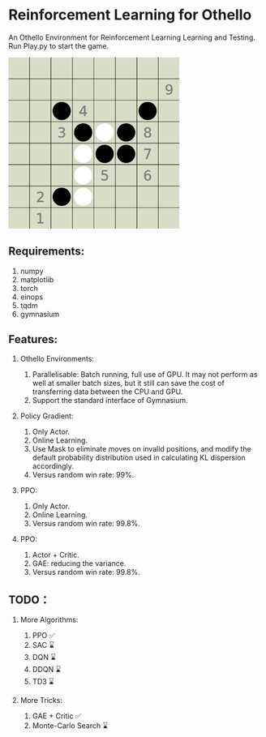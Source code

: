 # Reinforcement Learning for Othello

An Othello Environment for Reinforcement Learning Learning and Testing. Run Play.py to start the game.

<img src="./README.assets/image-20240727202756358.png" alt="image-20240727202756358" style="zoom:33%;" />

## Requirements: 

1. numpy 
2. matplotlib 
3. torch 
4. einops 
5. tqdm 
6. gymnasium

## Features: 

1. Othello Environments: 
   1. Parallelisable: Batch running, full use of GPU. It may not perform as well at smaller batch sizes, but it still can save the cost of transferring data between the CPU and GPU. 
   2. Support the standard interface of Gymnasium. 
2. Policy Gradient: 
   1. Only Actor.
   2. Online Learning. 
   3. Use Mask to eliminate moves on invalid positions, and modify the default probability distribution used in calculating KL dispersion accordingly. 
   4. Versus random win rate: 99%.
3. PPO: 
   1. Only Actor.
   2. Online Learning. 
   3. Versus random win rate: 99.8%.

4. PPO:
   1. Actor + Critic.
   2. GAE: reducing the variance.
   3. Versus random win rate: 99.8%.


## TODO：

1. More Algorithms:
   1. PPO ✅
   2. SAC ⌛
   3. DQN ⌛
   4. DDQN ⌛
   5. TD3 ⌛

2. More Tricks:
   1. GAE + Critic ✅
   2. Monte-Carlo Search ⌛

